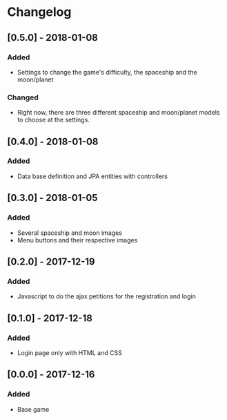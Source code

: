 # Changelog

## [0.5.0] - 2018-01-08
### Added
+ Settings to change the game's difficulty, the spaceship and the moon/planet

### Changed
+ Right now, there are three different spaceship and moon/planet models to choose at the settings.

## [0.4.0] - 2018-01-08
### Added
+ Data base definition and JPA entities with controllers

## [0.3.0] - 2018-01-05
### Added
+ Several spaceship and moon images
+ Menu buttons and their respective images

## [0.2.0] - 2017-12-19
### Added
+ Javascript to do the ajax petitions for the registration and login

## [0.1.0] - 2017-12-18
### Added
+ Login page only with HTML and CSS

## [0.0.0] - 2017-12-16 
### Added
+ Base game
